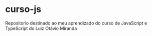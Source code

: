 # curso-js
Repositorio destinado ao meu aprendizado do curso de JavaScript e TypeScript do Luiz Otávio Miranda
